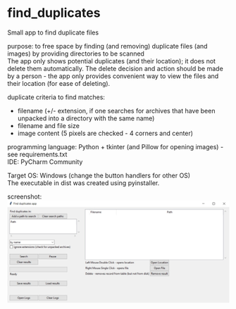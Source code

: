 # find_duplicates
Small app to find duplicate files

purpose: to free space by finding (and removing) duplicate files (and images) by providing directories to be scanned  
The app only shows potential duplicates (and their location); it does not delete them automatically.
The delete decision and action should be made by a person - the app only provides convenient way to view the files and their location (for ease of deleting).

duplicate criteria to find matches:
- filename (+/- extension, if one searches for archives that have been unpacked into a directory with the same name)
- filename and file size
- image content (5 pixels are checked - 4 corners and center)

programming language: Python + tkinter (and Pillow for opening images) - see requirements.txt  
IDE: PyCharm Community

Target OS: Windows (change the button handlers for other OS)  
The executable in dist was created using pyinstaller.

screenshot:
![alt text](https://github.com/atanas3angelov/find_duplicates/blob/main/find_duplicates.jpg?raw=true)
